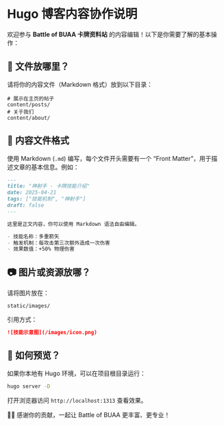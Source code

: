 # Hugo 博客内容协作说明

欢迎参与 **Battle of BUAA 卡牌资料站** 的内容编辑！以下是你需要了解的基本操作：

## 📁 文件放哪里？

请将你的内容文件（Markdown 格式）放到以下目录：

```
# 展示在主页的帖子
content/posts/
# 关于我们
content/about/
```

## 📄 内容文件格式

使用 Markdown (`.md`) 编写，每个文件开头需要有一个 “Front Matter”，用于描述文章的基本信息。例如：

```markdown
---
title: "神射手 · 卡牌技能介绍"
date: 2025-04-21
tags: ["技能机制", "神射手"]
draft: false
---

这里是正文内容，你可以使用 Markdown 语法自由编辑。

- 技能名称：多重箭矢  
- 触发机制：每攻击第三次额外造成一次伤害  
- 效果数值：+50% 物理伤害
```

## 📷 图片或资源放哪？

请将图片放在：

```
static/images/
```

引用方式：

```markdown
![技能示意图](/images/icon.png)
```

## 🚀 如何预览？

如果你本地有 Hugo 环境，可以在项目根目录运行：

```bash
hugo server -D
```

打开浏览器访问 `http://localhost:1313` 查看效果。

🧙‍♂️ 感谢你的贡献，一起让 Battle of BUAA 更丰富、更专业！
